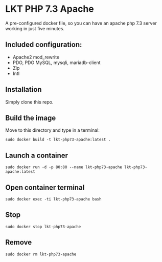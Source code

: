 # LKT PHP 7.3 Apache

A pre-configured docker file, so you can have an apache php 7.3 server working in just five minutes.

## Included configuration:
- Apache2 mod_rewrite
- PDO, PDO MySQL, mysqli, mariadb-client
- Zip
- Intl

## Installation
Simply clone this repo.

## Build the image
Move to this directory and type in a terminal:

```shell
sudo docker build -t lkt-php73-apache:latest .
```

## Launch a container
```shell
sudo docker run -d -p 80:80 --name lkt-php73-apache lkt-php73-apache:latest
```

## Open container terminal
```shell
sudo docker exec -ti lkt-php73-apache bash
```

## Stop
```shell
sudo docker stop lkt-php73-apache
```

## Remove
```shell
sudo docker rm lkt-php73-apache
```